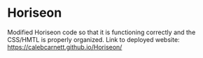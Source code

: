 # Horiseon
Modified Horiseon code so that it is functioning correctly and the CSS/HMTL is properly organized.
Link to deployed website:  https://calebcarnett.github.io/Horiseon/
